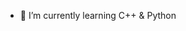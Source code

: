 - 🌱 I’m currently learning C++ & Python


<!---
Thalus08/Thalus08 is a ✨ special ✨ repository because its `README.md` (this file) appears on your GitHub profile.
You can click the Preview link to take a look at your changes.
--->
